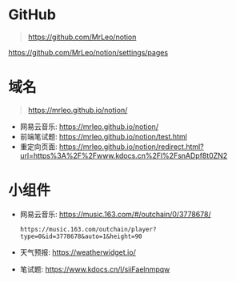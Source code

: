 
# GitHub

> https://github.com/MrLeo/notion

https://github.com/MrLeo/notion/settings/pages

# 域名

> https://mrleo.github.io/notion/

- 网易云音乐: https://mrleo.github.io/notion/
- 前端笔试题: https://mrleo.github.io/notion/test.html
- 重定向页面: https://mrleo.github.io/notion/redirect.html?url=https%3A%2F%2Fwww.kdocs.cn%2Fl%2FsnADpf8t0ZN2
# 小组件

- 网易云音乐: https://music.163.com/#/outchain/0/3778678/
  ```
  https://music.163.com/outchain/player?type=0&id=3778678&auto=1&height=90
  ```

- 天气预报: https://weatherwidget.io/
- 笔试题: https://www.kdocs.cn/l/siiFaelnmpqw
